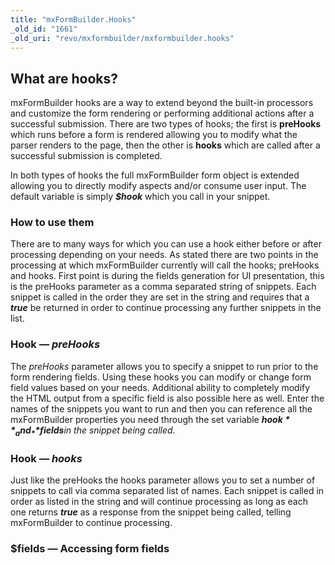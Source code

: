 ```yaml
---
title: "mxFormBuilder.Hooks"
_old_id: "1661"
_old_uri: "revo/mxformbuilder/mxformbuilder.hooks"
---
```


What are hooks?
---------------

 mxFormBuilder hooks are a way to extend beyond the built-in processors and customize the form rendering or performing additional actions after a successful submission. There are two types of hooks; the first is **preHooks** which runs before a form is rendered allowing you to modify what the parser renders to the page, then the other is **hooks** which are called after a successful submission is completed.

 In both types of hooks the full mxFormBuilder form object is extended allowing you to directly modify aspects and/or consume user input. The default variable is simply **_$hook_** which you call in your snippet.

### How to use them

 There are to many ways for which you can use a hook either before or after processing depending on your needs. As stated there are two points in the processing at which mxFormBuilder currently will call the hooks; preHooks and hooks. First point is during the fields generation for UI presentation, this is the preHooks parameter as a comma separated string of snippets. Each snippet is called in the order they are set in the string and requires that a **_true_** be returned in order to continue processing any further snippets in the list.

### Hook — _preHooks_ 

 The _preHooks_ parameter allows you to specify a snippet to run prior to the form rendering fields. Using these hooks you can modify or change form field values based on your needs. Additional ability to completely modify the HTML output from a specific field is also possible here as well. Enter the names of the snippets you want to run and then you can reference all the mxFormBuilder properties you need through the set variable _**$hook**_ and _**$fields**_in the snippet being called_._

### Hook — _hooks_ 

 Just like the preHooks the hooks parameter allows you to set a number of snippets to call via comma separated list of names. Each snippet is called in order as listed in the string and will continue processing as long as each one returns _**true**_ as a response from the snippet being called, telling mxFormBuilder to continue processing.

###  $fields — Accessing form fields 